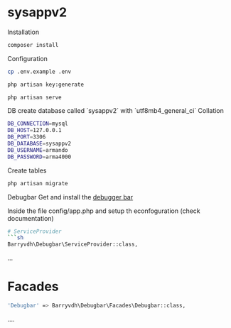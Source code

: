# sysappv2

Installation
```sh
composer install
```
Configuration

```sh
cp .env.example .env 

php artisan key:generate

php artisan serve
```
DB
create database called ´sysappv2´ with ´utf8mb4_general_ci´ Collation

```sh
DB_CONNECTION=mysql
DB_HOST=127.0.0.1
DB_PORT=3306
DB_DATABASE=sysappv2
DB_USERNAME=armando
DB_PASSWORD=arma4000
```
Create tables
```sh
php artisan migrate
```
Debugbar
Get and install the
[debugger bar](https://packagist.org/packages/barryvdh/laravel-debugbar)

Inside the file config/app.php and setup th econfoguration (check documentation)
```sh
# ServiceProvider
```sh
Barryvdh\Debugbar\ServiceProvider::class,
```
...
# Facades
```sh
'Debugbar' => Barryvdh\Debugbar\Facades\Debugbar::class,
```
....
